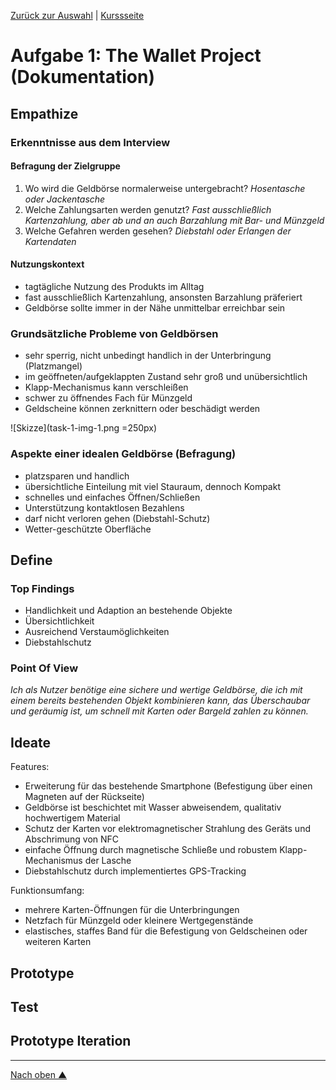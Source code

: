 [Zurück zur Auswahl](https://gionegel.github.io/IFD-WiSe20-21/) | [Kurssseite](https://webuser.hs-furtwangen.de/~rag/lehre/WiSe20-21/IFD/Kursinhalt/Team/)

# Aufgabe 1: The Wallet Project (Dokumentation)

## Empathize

### Erkenntnisse aus dem Interview

#### Befragung der Zielgruppe

1. Wo wird die Geldbörse normalerweise untergebracht? *Hosentasche oder Jackentasche*
2. Welche Zahlungsarten werden genutzt? *Fast ausschließlich Kartenzahlung, aber ab und an auch Barzahlung mit Bar- und Münzgeld*
3. Welche Gefahren werden gesehen? *Diebstahl oder Erlangen der Kartendaten*

#### Nutzungskontext

* tagtägliche Nutzung des Produkts im Alltag
* fast ausschließlich Kartenzahlung, ansonsten Barzahlung präferiert
* Geldbörse sollte immer in der Nähe unmittelbar erreichbar sein

### Grundsätzliche Probleme von Geldbörsen

* sehr sperrig, nicht unbedingt handlich in der Unterbringung (Platzmangel)
* im geöffneten/aufgeklappten Zustand sehr groß und unübersichtlich
* Klapp-Mechanismus kann verschleißen
* schwer zu öffnendes Fach für Münzgeld
* Geldscheine können zerknittern oder beschädigt werden

![Skizze](task-1-img-1.png =250px)

### Aspekte einer idealen Geldbörse (Befragung)

* platzsparen und handlich
* übersichtliche Einteilung mit viel Stauraum, dennoch Kompakt
* schnelles und einfaches Öffnen/Schließen 
* Unterstützung kontaktlosen Bezahlens
* darf nicht verloren gehen (Diebstahl-Schutz)
* Wetter-geschützte Oberfläche

## Define

### Top Findings

* Handlichkeit und Adaption an bestehende Objekte
* Übersichtlichkeit
* Ausreichend Verstaumöglichkeiten
* Diebstahlschutz

### Point Of View

*Ich als Nutzer benötige eine sichere und wertige Geldbörse, die ich mit einem bereits bestehenden Objekt kombinieren kann, das Überschaubar und geräumig ist, um schnell mit Karten oder Bargeld zahlen zu können.*

## Ideate

Features:
* Erweiterung für das bestehende Smartphone (Befestigung über einen Magneten auf der Rückseite)
* Geldbörse ist beschichtet mit Wasser abweisendem, qualitativ hochwertigem Material
* Schutz der Karten vor elektromagnetischer Strahlung des Geräts und Abschrimung von NFC
* einfache Öffnung durch magnetische Schließe und robustem Klapp-Mechanismus der Lasche
* Diebstahlschutz durch implementiertes GPS-Tracking

Funktionsumfang:
* mehrere Karten-Öffnungen für die Unterbringungen
* Netzfach für Münzgeld oder kleinere Wertgegenstände
* elastisches, staffes Band für die Befestigung von Geldscheinen oder weiteren Karten

## Prototype



## Test

## Prototype Iteration


---
[Nach oben &#x25B2;](#top)
